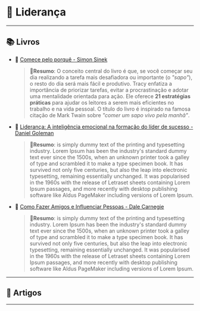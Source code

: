 # 👤 Liderança

---

## 📚 Livros

- 🎯 [Comece pelo porquê - Simon Sinek]

  > 🎯**Resumo**: O conceito central do livro é que, se você começar seu dia realizando a tarefa mais desafiadora ou importante (o _"sapo"_), o resto do dia será mais fácil e produtivo. Tracy enfatiza a importância de priorizar tarefas, evitar a procrastinação e adotar uma mentalidade orientada para ação. Ele oferece **21 estratégias práticas** para ajudar os leitores a serem mais eficientes no trabalho e na vida pessoal. O título do livro é inspirado na famosa citação de Mark Twain sobre _"comer um sapo vivo pela manhã"_.

- 🧠 [Liderança: A inteligência emocional na formação do líder de sucesso - Daniel Goleman]

  > 🎯**Resumo**: is simply dummy text of the printing and typesetting industry. Lorem Ipsum has been the industry's standard dummy text ever since the 1500s, when an unknown printer took a galley of type and scrambled it to make a type specimen book. It has survived not only five centuries, but also the leap into electronic typesetting, remaining essentially unchanged. It was popularised in the 1960s with the release of Letraset sheets containing Lorem Ipsum passages, and more recently with desktop publishing software like Aldus PageMaker including versions of Lorem Ipsum.

- 🤝 [Como Fazer Amigos e Influenciar Pessoas - Dale Carnegie]
  > 🎯**Resumo**: is simply dummy text of the printing and typesetting industry. Lorem Ipsum has been the industry's standard dummy text ever since the 1500s, when an unknown printer took a galley of type and scrambled it to make a type specimen book. It has survived not only five centuries, but also the leap into electronic typesetting, remaining essentially unchanged. It was popularised in the 1960s with the release of Letraset sheets containing Lorem Ipsum passages, and more recently with desktop publishing software like Aldus PageMaker including versions of Lorem Ipsum.

---

## 📰 Artigos

---

[Comece pelo porquê - Simon Sinek]: https://abre.ai/comece-pelo-porque
[Liderança: A inteligência emocional na formação do líder de sucesso - Daniel Goleman]: https://abre.ai/lideranca-inteligencia-emocional
[Como Fazer Amigos e Influenciar Pessoas - Dale Carnegie]: https://abre.ai/como-fazer-amigos-e-influenciar-pessoas
